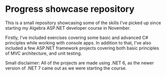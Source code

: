 # Progress showcase repository

This is a small repository showcasing some of the skills I've picked up since starting my Algebra ASP.NET developer course in November.

Firstly, I've included exercises covering some basic and advanced C# principles while working with console apps. In addition to that, I've also included a few ASP.NET framework projects covering both basic principles of MVC architecture, and unit testing.

Small disclaimer: All of the projects are made using .NET 6, as the newer version of .NET 7 came out as we were starting the course.
